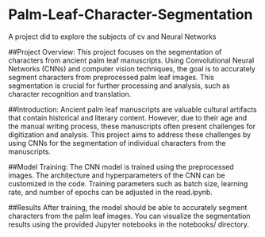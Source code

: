 # Palm-Leaf-Character-Segmentation
A project did to explore the subjects of cv and Neural Networks 

##Project Overview:
This project focuses on the segmentation of characters from ancient palm leaf manuscripts. Using Convolutional Neural Networks (CNNs) and computer vision techniques, the goal is to accurately segment characters from preprocessed palm leaf images. This segmentation is crucial for further processing and analysis, such as character recognition and translation.

##Introduction:
Ancient palm leaf manuscripts are valuable cultural artifacts that contain historical and literary content. However, due to their age and the manual writing process, these manuscripts often present challenges for digitization and analysis. This project aims to address these challenges by using CNNs for the segmentation of individual characters from the manuscripts.

##Model Training:
The CNN model is trained using the preprocessed images. The architecture and hyperparameters of the CNN can be customized in the code. Training parameters such as batch size, learning rate, and number of epochs can be adjusted in the read.ipynb.

##Results
After training, the model should be able to accurately segment characters from the palm leaf images. You can visualize the segmentation results using the provided Jupyter notebooks in the notebooks/ directory.

